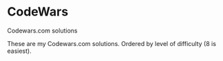 # CodeWars
Codewars.com solutions

These are my Codewars.com solutions. Ordered by level of difficulty (8 is easiest).
